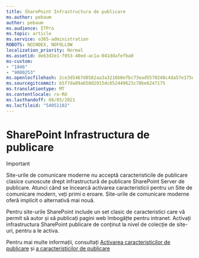 ```yaml
---
title: SharePoint Infrastructura de publicare
ms.author: pebaum
author: pebaum
ms.audience: ITPro
ms.topic: article
ms.service: o365-administration
ROBOTS: NOINDEX, NOFOLLOW
localization_priority: Normal
ms.assetid: de63d2e1-f053-40ed-ac1a-041ddafefba0
ms-custom:
- "1846"
- "9000253"
ms.openlocfilehash: 2ce3d5467d8582aa3a3216b0efbc73ead5570248c4da57e175e0d4decc326f1c
ms.sourcegitcommit: b5f7da89a650d2915dc652449623c78be6247175
ms.translationtype: MT
ms.contentlocale: ro-RO
ms.lasthandoff: 08/05/2021
ms.locfileid: "54051102"
---
```

# <a name="sharepoint-publishing-infrastructure"></a>SharePoint Infrastructura de publicare

> [!IMPORTANT]
> Site-urile de comunicare moderne nu acceptă caracteristicile de publicare clasice cunoscute drept infrastructură de publicare SharePoint Server de publicare. Atunci când se încearcă activarea caracteristicii pentru un Site de comunicare modern, veți primi o eroare. Site-urile de comunicare moderne oferă implicit o alternativă mai nouă.

Pentru site-urile SharePoint include un set clasic de caracteristici care vă permit să autor și să publicați pagini web îmbogățte pentru intranet. Activați infrastructura SharePoint publicare de conținut la nivel de colecție de site-uri, pentru a le activa.

Pentru mai multe informații, consultați [Activarea caracteristicilor de publicare](https://support.office.com/article/Enable-publishing-features-479677A6-8B33-4AC7-907D-071C1C7E4518) și [a caracteristicilor de publicare](https://support.office.com/article/Features-enabled-in-a-SharePoint-Online-publishing-site-3AB3810C-3C2C-4361-9D0E-0CBE666EA0B0?wt.mc_id=O365_Portal_MMaven#__toc336865553)
